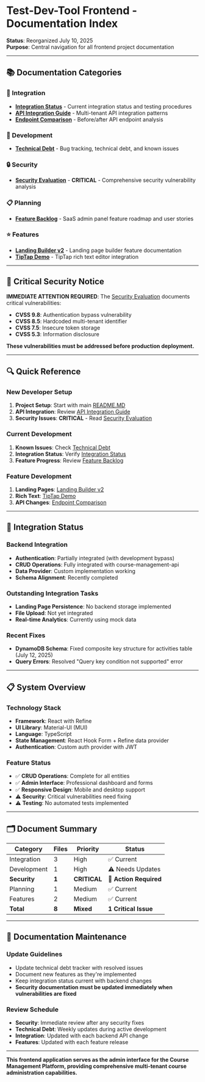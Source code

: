 # Test-Dev-Tool Frontend - Documentation Index

**Status**: Reorganized July 10, 2025  
**Purpose**: Central navigation for all frontend project documentation  

---

## 📚 Documentation Categories

### 🔌 Integration
- **[Integration Status](integration/check-integration.md)** - Current integration status and testing procedures
- **[API Integration Guide](integration/.client_integration_guide.md)** - Multi-tenant API integration patterns
- **[Endpoint Comparison](integration/endpoint_comparison.md)** - Before/after API endpoint analysis

### 🔧 Development
- **[Technical Debt](development/TECHNICAL_DEBT.md)** - Bug tracking, technical debt, and known issues

### 🔒 Security
- **[Security Evaluation](security/client_evaluation.md)** - **CRITICAL** - Comprehensive security vulnerability analysis

### 📋 Planning
- **[Feature Backlog](planning/BACKLOG.md)** - SaaS admin panel feature roadmap and user stories

### ⭐ Features
- **[Landing Builder v2](features/landing-builder-v2.md)** - Landing page builder feature documentation
- **[TipTap Demo](features/TipTapDemo.md)** - TipTap rich text editor integration

---

## 🚨 Critical Security Notice

**IMMEDIATE ATTENTION REQUIRED**: The [Security Evaluation](security/client_evaluation.md) documents critical vulnerabilities:
- **CVSS 9.8**: Authentication bypass vulnerability
- **CVSS 8.5**: Hardcoded multi-tenant identifier  
- **CVSS 7.5**: Insecure token storage
- **CVSS 5.3**: Information disclosure

**These vulnerabilities must be addressed before production deployment.**

---

## 🔍 Quick Reference

### New Developer Setup
1. **Project Setup**: Start with main [README.MD](../README.MD)
2. **API Integration**: Review [API Integration Guide](integration/.client_integration_guide.md)
3. **Security Issues**: **CRITICAL** - Read [Security Evaluation](security/client_evaluation.md)

### Current Development
1. **Known Issues**: Check [Technical Debt](development/TECHNICAL_DEBT.md)
2. **Integration Status**: Verify [Integration Status](integration/check-integration.md)
3. **Feature Progress**: Review [Feature Backlog](planning/BACKLOG.md)

### Feature Development
1. **Landing Pages**: [Landing Builder v2](features/landing-builder-v2.md)
2. **Rich Text**: [TipTap Demo](features/TipTapDemo.md)
3. **API Changes**: [Endpoint Comparison](integration/endpoint_comparison.md)

---

## 🔄 Integration Status

### Backend Integration
- **Authentication**: Partially integrated (with development bypass)
- **CRUD Operations**: Fully integrated with course-management-api
- **Data Provider**: Custom implementation working
- **Schema Alignment**: Recently completed

### Outstanding Integration Tasks
- **Landing Page Persistence**: No backend storage implemented
- **File Upload**: Not yet integrated
- **Real-time Analytics**: Currently using mock data

### Recent Fixes
- **DynamoDB Schema**: Fixed composite key structure for activities table (July 12, 2025)
- **Query Errors**: Resolved "Query key condition not supported" error

---

## 📋 System Overview

### Technology Stack
- **Framework**: React with Refine
- **UI Library**: Material-UI (MUI)  
- **Language**: TypeScript
- **State Management**: React Hook Form + Refine data provider
- **Authentication**: Custom auth provider with JWT

### Feature Status
- ✅ **CRUD Operations**: Complete for all entities
- ✅ **Admin Interface**: Professional dashboard and forms
- ✅ **Responsive Design**: Mobile and desktop support
- ⚠️ **Security**: Critical vulnerabilities need fixing
- ⚠️ **Testing**: No automated tests implemented

---

## 🗂️ Document Summary

| Category | Files | Priority | Status |
|----------|-------|----------|---------|
| Integration | 3 | High | ✅ Current |
| Development | 1 | High | ⚠️ Needs Updates |
| **Security** | **1** | **CRITICAL** | **🔴 Action Required** |
| Planning | 1 | Medium | ✅ Current |
| Features | 2 | Medium | ✅ Current |
| **Total** | **8** | **Mixed** | **1 Critical Issue** |

---

## 🔄 Documentation Maintenance

### Update Guidelines
- Update technical debt tracker with resolved issues
- Document new features as they're implemented
- Keep integration status current with backend changes
- **Security documentation must be updated immediately when vulnerabilities are fixed**

### Review Schedule
- **Security**: Immediate review after any security fixes
- **Technical Debt**: Weekly updates during active development
- **Integration**: Updated with each backend API change
- **Features**: Updated with each feature release

---

**This frontend application serves as the admin interface for the Course Management Platform, providing comprehensive multi-tenant course administration capabilities.**